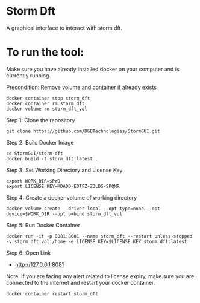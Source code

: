 # Storm Dft

A graphical interface to interact with storm dft. 


# To run the tool:

Make sure you have already installed docker on your computer and is currently running. 

Precondition: Remove volume and container if already exists

```
docker container stop storm_dft
docker container rm storm_dft
docker volume rm storm_dft_vol
```

Step 1: Clone the repository

```
git clone https://github.com/DGBTechnologies/StormGUI.git
```

Step 2: Build Docker Image

```
cd StormGUI/storm-dft 
docker build -t storm_dft:latest .
```

Step 3: Set Working Directory and License Key

```
export WORK_DIR=$PWD
export LICENSE_KEY=MDADD-EOTFZ-ZDLDS-SPQMR
```


Step 4: Create a docker volume  of working directory

```
docker volume create --driver local --opt type=none --opt device=$WORK_DIR --opt o=bind storm_dft_vol
```


Step 5: Run Docker Container

```
docker run -it -p 8081:8081 --name storm_dft --restart unless-stopped -v storm_dft_vol:/home -e LICENSE_KEY=$LICENSE_KEY storm_dft:latest
```

Step 6: Open Link 

- http://127.0.0.1:8081



Note: If you are facing any alert related to license expiry, make sure you are connected to the internet and restart your docker container.

```
docker container restart storm_dft
```

